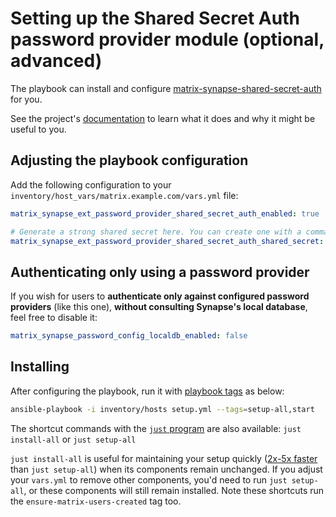 # Setting up the Shared Secret Auth password provider module (optional, advanced)

The playbook can install and configure [matrix-synapse-shared-secret-auth](https://github.com/devture/matrix-synapse-shared-secret-auth) for you.

See the project's [documentation](https://github.com/devture/matrix-synapse-shared-secret-auth/blob/master/README.md) to learn what it does and why it might be useful to you.

## Adjusting the playbook configuration

Add the following configuration to your `inventory/host_vars/matrix.example.com/vars.yml` file:

```yaml
matrix_synapse_ext_password_provider_shared_secret_auth_enabled: true

# Generate a strong shared secret here. You can create one with a command like `pwgen -s 64 1`.
matrix_synapse_ext_password_provider_shared_secret_auth_shared_secret: YOUR_SHARED_SECRET_GOES_HERE
```

## Authenticating only using a password provider

If you wish for users to **authenticate only against configured password providers** (like this one), **without consulting Synapse's local database**, feel free to disable it:

```yaml
matrix_synapse_password_config_localdb_enabled: false
```

## Installing

After configuring the playbook, run it with [playbook tags](playbook-tags.md) as below:

<!-- NOTE: let this conservative command run (instead of install-all) to make it clear that failure of the command means something is clearly broken. -->
```sh
ansible-playbook -i inventory/hosts setup.yml --tags=setup-all,start
```

The shortcut commands with the [`just` program](just.md) are also available: `just install-all` or `just setup-all`

`just install-all` is useful for maintaining your setup quickly ([2x-5x faster](../CHANGELOG.md#2x-5x-performance-improvements-in-playbook-runtime) than `just setup-all`) when its components remain unchanged. If you adjust your `vars.yml` to remove other components, you'd need to run `just setup-all`, or these components will still remain installed. Note these shortcuts run the `ensure-matrix-users-created` tag too.
